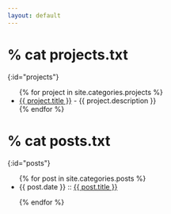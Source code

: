 ```yaml
---
layout: default
---
```


# % cat projects.txt
{:id="projects"}

<ul>
{% for project in site.categories.projects %}
<li><a href="{{ project.link }}">{{ project.title }}</a> - {{ project.description }}</li>
{% endfor %}
</ul>

# % cat posts.txt
{:id="posts"}

<ul>
{% for post in site.categories.posts %}

<li>{{ post.date }} :: <a href="{{ post.url }}" title="{{ post.description }}">{{ post.title }}</a></li>

{% endfor %}
</ul>
